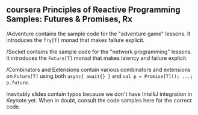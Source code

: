 coursera Principles of Reactive Programming Samples: Futures & Promises, Rx
---------------------------------------------------------------------------

/Adventure contains the sample code for the "adventure game" lessons.
It introduces the `Try[T]` monad that makes failure explicit.

/Socket contains the sample code for the "network programming" lessons.
It introduces the `Future[T]` monad that makes latency and failure explicit.

/Combinators and Extensions contain various combinators and extensions on `Future[T]`
using both `async{ await{} }` and `val p = Promise[T](); ...; p.future`.

Inevitably slides contain typos because we don't have IntelliJ integration in Keynote yet.
When in doubt, consult the code samples here for the correct code.
